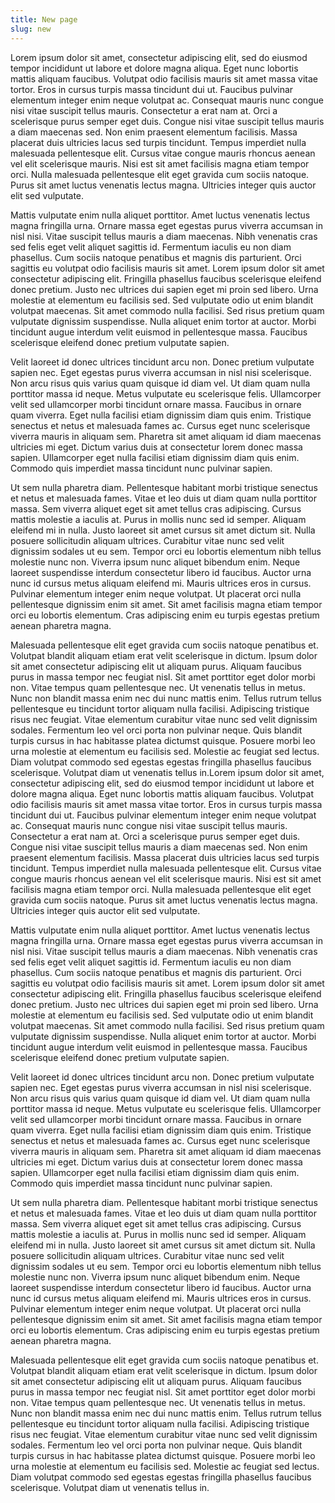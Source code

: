 ```yaml
---
title: New page
slug: new
---
```

Lorem ipsum dolor sit amet, consectetur adipiscing elit, sed do eiusmod tempor incididunt ut labore et dolore magna aliqua. Eget nunc lobortis mattis aliquam faucibus. Volutpat odio facilisis mauris sit amet massa vitae tortor. Eros in cursus turpis massa tincidunt dui ut. Faucibus pulvinar elementum integer enim neque volutpat ac. Consequat mauris nunc congue nisi vitae suscipit tellus mauris. Consectetur a erat nam at. Orci a scelerisque purus semper eget duis. Congue nisi vitae suscipit tellus mauris a diam maecenas sed. Non enim praesent elementum facilisis. Massa placerat duis ultricies lacus sed turpis tincidunt. Tempus imperdiet nulla malesuada pellentesque elit. Cursus vitae congue mauris rhoncus aenean vel elit scelerisque mauris. Nisi est sit amet facilisis magna etiam tempor orci. Nulla malesuada pellentesque elit eget gravida cum sociis natoque. Purus sit amet luctus venenatis lectus magna. Ultricies integer quis auctor elit sed vulputate.

Mattis vulputate enim nulla aliquet porttitor. Amet luctus venenatis lectus magna fringilla urna. Ornare massa eget egestas purus viverra accumsan in nisl nisi. Vitae suscipit tellus mauris a diam maecenas. Nibh venenatis cras sed felis eget velit aliquet sagittis id. Fermentum iaculis eu non diam phasellus. Cum sociis natoque penatibus et magnis dis parturient. Orci sagittis eu volutpat odio facilisis mauris sit amet. Lorem ipsum dolor sit amet consectetur adipiscing elit. Fringilla phasellus faucibus scelerisque eleifend donec pretium. Justo nec ultrices dui sapien eget mi proin sed libero. Urna molestie at elementum eu facilisis sed. Sed vulputate odio ut enim blandit volutpat maecenas. Sit amet commodo nulla facilisi. Sed risus pretium quam vulputate dignissim suspendisse. Nulla aliquet enim tortor at auctor. Morbi tincidunt augue interdum velit euismod in pellentesque massa. Faucibus scelerisque eleifend donec pretium vulputate sapien.

Velit laoreet id donec ultrices tincidunt arcu non. Donec pretium vulputate sapien nec. Eget egestas purus viverra accumsan in nisl nisi scelerisque. Non arcu risus quis varius quam quisque id diam vel. Ut diam quam nulla porttitor massa id neque. Metus vulputate eu scelerisque felis. Ullamcorper velit sed ullamcorper morbi tincidunt ornare massa. Faucibus in ornare quam viverra. Eget nulla facilisi etiam dignissim diam quis enim. Tristique senectus et netus et malesuada fames ac. Cursus eget nunc scelerisque viverra mauris in aliquam sem. Pharetra sit amet aliquam id diam maecenas ultricies mi eget. Dictum varius duis at consectetur lorem donec massa sapien. Ullamcorper eget nulla facilisi etiam dignissim diam quis enim. Commodo quis imperdiet massa tincidunt nunc pulvinar sapien.

Ut sem nulla pharetra diam. Pellentesque habitant morbi tristique senectus et netus et malesuada fames. Vitae et leo duis ut diam quam nulla porttitor massa. Sem viverra aliquet eget sit amet tellus cras adipiscing. Cursus mattis molestie a iaculis at. Purus in mollis nunc sed id semper. Aliquam eleifend mi in nulla. Justo laoreet sit amet cursus sit amet dictum sit. Nulla posuere sollicitudin aliquam ultrices. Curabitur vitae nunc sed velit dignissim sodales ut eu sem. Tempor orci eu lobortis elementum nibh tellus molestie nunc non. Viverra ipsum nunc aliquet bibendum enim. Neque laoreet suspendisse interdum consectetur libero id faucibus. Auctor urna nunc id cursus metus aliquam eleifend mi. Mauris ultrices eros in cursus. Pulvinar elementum integer enim neque volutpat. Ut placerat orci nulla pellentesque dignissim enim sit amet. Sit amet facilisis magna etiam tempor orci eu lobortis elementum. Cras adipiscing enim eu turpis egestas pretium aenean pharetra magna.

Malesuada pellentesque elit eget gravida cum sociis natoque penatibus et. Volutpat blandit aliquam etiam erat velit scelerisque in dictum. Ipsum dolor sit amet consectetur adipiscing elit ut aliquam purus. Aliquam faucibus purus in massa tempor nec feugiat nisl. Sit amet porttitor eget dolor morbi non. Vitae tempus quam pellentesque nec. Ut venenatis tellus in metus. Nunc non blandit massa enim nec dui nunc mattis enim. Tellus rutrum tellus pellentesque eu tincidunt tortor aliquam nulla facilisi. Adipiscing tristique risus nec feugiat. Vitae elementum curabitur vitae nunc sed velit dignissim sodales. Fermentum leo vel orci porta non pulvinar neque. Quis blandit turpis cursus in hac habitasse platea dictumst quisque. Posuere morbi leo urna molestie at elementum eu facilisis sed. Molestie ac feugiat sed lectus. Diam volutpat commodo sed egestas egestas fringilla phasellus faucibus scelerisque. Volutpat diam ut venenatis tellus in.Lorem ipsum dolor sit amet, consectetur adipiscing elit, sed do eiusmod tempor incididunt ut labore et dolore magna aliqua. Eget nunc lobortis mattis aliquam faucibus. Volutpat odio facilisis mauris sit amet massa vitae tortor. Eros in cursus turpis massa tincidunt dui ut. Faucibus pulvinar elementum integer enim neque volutpat ac. Consequat mauris nunc congue nisi vitae suscipit tellus mauris. Consectetur a erat nam at. Orci a scelerisque purus semper eget duis. Congue nisi vitae suscipit tellus mauris a diam maecenas sed. Non enim praesent elementum facilisis. Massa placerat duis ultricies lacus sed turpis tincidunt. Tempus imperdiet nulla malesuada pellentesque elit. Cursus vitae congue mauris rhoncus aenean vel elit scelerisque mauris. Nisi est sit amet facilisis magna etiam tempor orci. Nulla malesuada pellentesque elit eget gravida cum sociis natoque. Purus sit amet luctus venenatis lectus magna. Ultricies integer quis auctor elit sed vulputate.

Mattis vulputate enim nulla aliquet porttitor. Amet luctus venenatis lectus magna fringilla urna. Ornare massa eget egestas purus viverra accumsan in nisl nisi. Vitae suscipit tellus mauris a diam maecenas. Nibh venenatis cras sed felis eget velit aliquet sagittis id. Fermentum iaculis eu non diam phasellus. Cum sociis natoque penatibus et magnis dis parturient. Orci sagittis eu volutpat odio facilisis mauris sit amet. Lorem ipsum dolor sit amet consectetur adipiscing elit. Fringilla phasellus faucibus scelerisque eleifend donec pretium. Justo nec ultrices dui sapien eget mi proin sed libero. Urna molestie at elementum eu facilisis sed. Sed vulputate odio ut enim blandit volutpat maecenas. Sit amet commodo nulla facilisi. Sed risus pretium quam vulputate dignissim suspendisse. Nulla aliquet enim tortor at auctor. Morbi tincidunt augue interdum velit euismod in pellentesque massa. Faucibus scelerisque eleifend donec pretium vulputate sapien.

Velit laoreet id donec ultrices tincidunt arcu non. Donec pretium vulputate sapien nec. Eget egestas purus viverra accumsan in nisl nisi scelerisque. Non arcu risus quis varius quam quisque id diam vel. Ut diam quam nulla porttitor massa id neque. Metus vulputate eu scelerisque felis. Ullamcorper velit sed ullamcorper morbi tincidunt ornare massa. Faucibus in ornare quam viverra. Eget nulla facilisi etiam dignissim diam quis enim. Tristique senectus et netus et malesuada fames ac. Cursus eget nunc scelerisque viverra mauris in aliquam sem. Pharetra sit amet aliquam id diam maecenas ultricies mi eget. Dictum varius duis at consectetur lorem donec massa sapien. Ullamcorper eget nulla facilisi etiam dignissim diam quis enim. Commodo quis imperdiet massa tincidunt nunc pulvinar sapien.

Ut sem nulla pharetra diam. Pellentesque habitant morbi tristique senectus et netus et malesuada fames. Vitae et leo duis ut diam quam nulla porttitor massa. Sem viverra aliquet eget sit amet tellus cras adipiscing. Cursus mattis molestie a iaculis at. Purus in mollis nunc sed id semper. Aliquam eleifend mi in nulla. Justo laoreet sit amet cursus sit amet dictum sit. Nulla posuere sollicitudin aliquam ultrices. Curabitur vitae nunc sed velit dignissim sodales ut eu sem. Tempor orci eu lobortis elementum nibh tellus molestie nunc non. Viverra ipsum nunc aliquet bibendum enim. Neque laoreet suspendisse interdum consectetur libero id faucibus. Auctor urna nunc id cursus metus aliquam eleifend mi. Mauris ultrices eros in cursus. Pulvinar elementum integer enim neque volutpat. Ut placerat orci nulla pellentesque dignissim enim sit amet. Sit amet facilisis magna etiam tempor orci eu lobortis elementum. Cras adipiscing enim eu turpis egestas pretium aenean pharetra magna.

Malesuada pellentesque elit eget gravida cum sociis natoque penatibus et. Volutpat blandit aliquam etiam erat velit scelerisque in dictum. Ipsum dolor sit amet consectetur adipiscing elit ut aliquam purus. Aliquam faucibus purus in massa tempor nec feugiat nisl. Sit amet porttitor eget dolor morbi non. Vitae tempus quam pellentesque nec. Ut venenatis tellus in metus. Nunc non blandit massa enim nec dui nunc mattis enim. Tellus rutrum tellus pellentesque eu tincidunt tortor aliquam nulla facilisi. Adipiscing tristique risus nec feugiat. Vitae elementum curabitur vitae nunc sed velit dignissim sodales. Fermentum leo vel orci porta non pulvinar neque. Quis blandit turpis cursus in hac habitasse platea dictumst quisque. Posuere morbi leo urna molestie at elementum eu facilisis sed. Molestie ac feugiat sed lectus. Diam volutpat commodo sed egestas egestas fringilla phasellus faucibus scelerisque. Volutpat diam ut venenatis tellus in.
